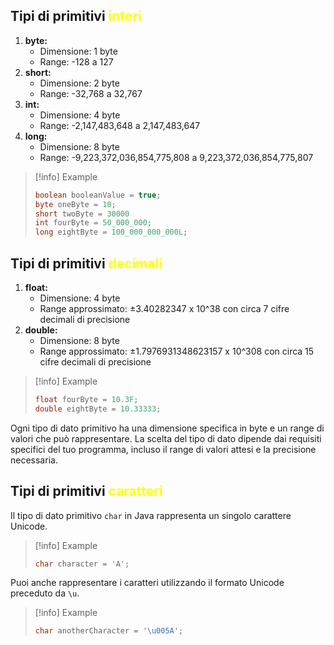 
## Tipi di primitivi <span style="color: yellow;font-weight:bold;">interi</span>

1. **byte:**
    - Dimensione: 1 byte
    - Range: -128 a 127
2. **short:**
    - Dimensione: 2 byte
    - Range: -32,768 a 32,767
3. **int:**
    - Dimensione: 4 byte
    - Range: -2,147,483,648 a 2,147,483,647
4. **long:**
    - Dimensione: 8 byte
    - Range: -9,223,372,036,854,775,808 a 9,223,372,036,854,775,807

> [!info] Example
> ```java
> boolean booleanValue = true;
> byte oneByte = 10;
> short twoByte = 30000
> int fourByte = 50_000_000;
> long eightByte = 100_000_000_000L;
> ```

## Tipi di primitivi <span style="color: yellow;font-weight:bold;">decimali</span>

1. **float:**
    - Dimensione: 4 byte
    - Range approssimato: ±3.40282347 x 10^38 con circa 7 cifre decimali di precisione
2. **double:**
    - Dimensione: 8 byte
    - Range approssimato: ±1.7976931348623157 x 10^308 con circa 15 cifre decimali di precisione

> [!info] Example
> ```java
> float fourByte = 10.3F;
> double eightByte = 10.33333;
> ```

Ogni tipo di dato primitivo ha una dimensione specifica in byte e un range di valori che può rappresentare. La scelta del tipo di dato dipende dai requisiti specifici del tuo programma, incluso il range di valori attesi e la precisione necessaria.
## Tipi di primitivi <span style="color: yellow;font-weight:bold;">caratteri</span>

Il tipo di dato primitivo `char` in Java rappresenta un singolo carattere Unicode.
> [!info] Example
> ```java
> char character = 'A';
> ```

Puoi anche rappresentare i caratteri utilizzando il formato Unicode preceduto da `\u`.

> [!info] Example
> ```java
> char anotherCharacter = '\u005A';
> ```